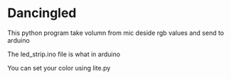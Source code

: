 # Dancingled
This python program take volumn from mic deside rgb values and send to arduino

The led_strip.ino file is what in arduino

You can set your color using lite.py

